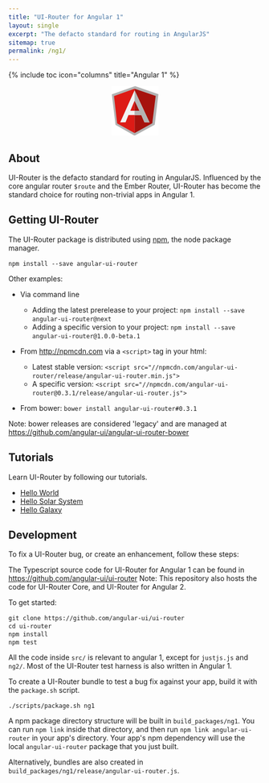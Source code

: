 ```yaml
---
title: "UI-Router for Angular 1"
layout: single
excerpt: "The defacto standard for routing in AngularJS"
sitemap: true
permalink: /ng1/
---
```

{% include toc icon="columns" title="Angular 1" %}

<center>
<img src="/images/logos/angular1.png">
</center>

## About 

UI-Router is the defacto standard for routing in AngularJS.
Influenced by the core angular router `$route` and the Ember Router, 
UI-Router has become the standard choice for routing non-trivial apps in Angular 1.

## Getting UI-Router

The UI-Router package is distributed using [npm](https://www.npmjs.com/), the node package manager.

```
npm install --save angular-ui-router
```

Other examples:

- Via command line
  - Adding the latest prerelease to your project: `npm install --save angular-ui-router@next`
  - Adding a specific version to your project: `npm install --save angular-ui-router@1.0.0-beta.1`
  
- From http://npmcdn.com via a `<script>` tag in your html: 
  - Latest stable version: `<script src="//npmcdn.com/angular-ui-router/release/angular-ui-router.min.js">`
  - A specific version: `<script src="//npmcdn.com/angular-ui-router@0.3.1/release/angular-ui-router.js">`
  
- From bower: `bower install angular-ui-router#0.3.1`

Note: bower releases are considered 'legacy' and are managed at https://github.com/angular-ui/angular-ui-router-bower
  
## Tutorials

Learn UI-Router by following our tutorials.

- [Hello World](/tutorial/ng1/helloworld)
- [Hello Solar System](/tutorial/ng1/hellosolarsystem)
- [Hello Galaxy](/tutorial/ng1/hellogalaxy)
 
## Development

To fix a UI-Router bug, or create an enhancement, follow these steps: 

The Typescript source code for UI-Router for Angular 1 can be found in https://github.com/angular-ui/ui-router
Note: This repository also hosts the code for UI-Router Core, and UI-Router for Angular 2. 

To get started:

```
git clone https://github.com/angular-ui/ui-router
cd ui-router
npm install
npm test
```

All the code inside `src/` is relevant to angular 1, except for `justjs.js` and `ng2/`.
Most of the UI-Router test harness is also written in Angular 1.

To create a UI-Router bundle to test a bug fix against your app, build it with the `package.sh` script.

```
./scripts/package.sh ng1
```

A npm package directory structure will be built in `build_packages/ng1`.
You can run `npm link` inside that directory, and then run `npm link angular-ui-router` in your app's directory.
Your app's npm dependency will use the local `angular-ui-router` package that you just built. 

Alternatively, bundles are also created in `build_packages/ng1/release/angular-ui-router.js`.


